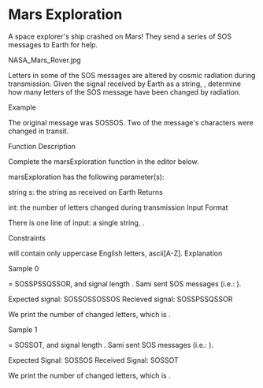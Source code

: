 # Mars Exploration

A space explorer's ship crashed on Mars! They send a series of SOS messages to Earth for help.

NASA_Mars_Rover.jpg

Letters in some of the SOS messages are altered by cosmic radiation during transmission. Given the signal received by Earth as a string, , determine how many letters of the SOS message have been changed by radiation.

Example


The original message was SOSSOS. Two of the message's characters were changed in transit.

Function Description

Complete the marsExploration function in the editor below.

marsExploration has the following parameter(s):

string s: the string as received on Earth
Returns

int: the number of letters changed during transmission
Input Format

There is one line of input: a single string, .

Constraints

 will contain only uppercase English letters, ascii[A-Z].
Explanation

Sample 0

 = SOSSPSSQSSOR, and signal length . Sami sent  SOS messages (i.e.: ).

Expected signal: SOSSOSSOSSOS
Recieved signal: SOSSPSSQSSOR

We print the number of changed letters, which is .

Sample 1

 = SOSSOT, and signal length . Sami sent  SOS messages (i.e.: ).

Expected Signal: SOSSOS
Received Signal: SOSSOT

We print the number of changed letters, which is .
